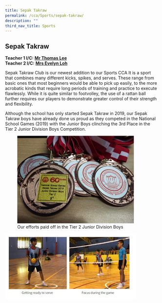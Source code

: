 ```yaml
---
title: Sepak Takraw
permalink: /cca/Sports/sepak-takraw/
description: ""
third_nav_title: Sports
---
```

## Sepak Takraw

**Teacher 1 I/C:** **[Mr Thomas Lee](mailto:lee_tee_kai_thomas@schools.gov.sg)** <br>
**Teacher 2 I/C:** **[Mrs Evelyn Loh](mailto:soh_hwee_lin@schools.gov.sg)**

Sepak Takraw Club is our newest addition to our Sports CCA It is a sport that combines many different kicks, spikes, and serves. These range from basic ones that most beginners would be able to pick up easily, to the more acrobatic kinds that require long periods of training and practice to execute flawlessly. While it is quite similar to footvolley, the use of a rattan ball further requires our players to demonstrate greater control of their strength and flexibility.

Although the school has only started Sepak Takraw in 2019, our Sepak Takraw boys have already done us proud as they competed in the National School Games (2019) with the Junior Boys clinching the 3rd Place in the Tier 2 Junior Division Boys Competition.

<figure>
<img src="/images/Our efforts paid off in the Tier 2 Junior Division Boys.jpg" style="width:90%">
<figcaption> Our efforts paid off in the Tier 2 Junior Division Boys
 </figcaption>
</figure>

<img src="/images/photo1668932405.jpeg" style="width:85%">